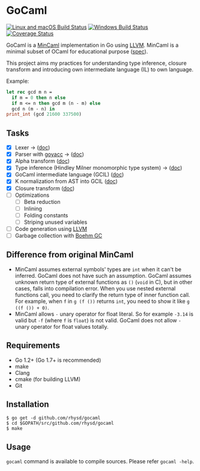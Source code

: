 GoCaml
======
[![Linux and macOS Build Status][]][Travis CI]
[![Windows Build Status][]][Appveyor]
[![Coverage Status][]][Coveralls]

GoCaml is a [MinCaml][] implementation in Go using [LLVM][]. MinCaml is a minimal subset of OCaml for educational purpose ([spec][MinCaml spec]).

This project aims my practices for understanding type inference, closure transform and introducing own intermediate language (IL) to own language.

Example:

```ocaml
let rec gcd m n =
  if m = 0 then n else
  if m <= n then gcd m (n - m) else
  gcd n (m - n) in
print_int (gcd 21600 337500)
```

## Tasks

- [x] Lexer -> ([doc][lexer doc])
- [x] Parser with [goyacc][] -> ([doc][parser doc])
- [x] Alpha transform ([doc][alpha transform doc])
- [x] Type inference (Hindley Milner monomorphic type system) -> ([doc][typing doc])
- [x] GoCaml intermediate language (GCIL) ([doc][gcil doc])
- [x] K normalization from AST into GCIL ([doc][gcil doc])
- [x] Closure transform ([doc][closure doc])
- [ ] Optimizations
  - [ ] Beta reduction
  - [ ] Inlining
  - [ ] Folding constants
  - [ ] Striping unused variables
- [ ] Code generation using [LLVM][]
- [ ] Garbage collection with [Boehm GC][]

## Difference from original MinCaml

- MinCaml assumes external symbols' types are `int` when it can't be inferred. GoCaml does not have such an assumption.
  GoCaml assumes unknown return type of external functions as `()` (`void` in C), but in other cases, falls into compilation error.
  When you use nested external functions call, you need to clarify the return type of inner function call. For example, when `f` in
  `g (f ())` returns `int`, you need to show it like `g ((f ()) + 0)`.
- MinCaml allows `-` unary operator for float literal. So for example `-3.14` is valid but `-f` (where `f` is `float`) is not valid.
  GoCaml does not allow `-` unary operator for float values totally.

## Requirements

- Go 1.2+ (Go 1.7+ is recommended)
- make
- Clang
- cmake (for building LLVM)
- Git

## Installation

```
$ go get -d github.com/rhysd/gocaml
$ cd $GOPATH/src/github.com/rhysd/gocaml
$ make
```

## Usage

`gocaml` command is available to compile sources. Please refer `gocaml -help`.

[MinCaml]: https://github.com/esumii/min-caml
[goyacc]: https://github.com/cznic/goyacc
[LLVM]: http://llvm.org/
[Linux and macOS Build Status]: https://travis-ci.org/rhysd/gocaml.svg?branch=master
[Travis CI]: https://travis-ci.org/rhysd/gocaml
[lexer doc]: https://godoc.org/github.com/rhysd/gocaml/lexer
[parser doc]: https://godoc.org/github.com/rhysd/gocaml/parser
[typing doc]: https://godoc.org/github.com/rhysd/gocaml/typing
[alpha transform doc]: https://godoc.org/github.com/rhysd/gocaml/alpha
[gcil doc]: https://godoc.org/github.com/rhysd/gocaml/gcil
[closure doc]: https://godoc.org/github.com/rhysd/gocaml/closure
[MinCaml spec]: http://esumii.github.io/min-caml/paper.pdf
[Boehm GC]: https://github.com/ivmai/bdwgc
[Coverage Status]: https://coveralls.io/repos/github/rhysd/gocaml/badge.svg
[Coveralls]: https://coveralls.io/github/rhysd/gocaml
[Windows Build Status]: https://ci.appveyor.com/api/projects/status/7lfewhhjg57nek2v/branch/master?svg=true
[Appveyor]: https://ci.appveyor.com/project/rhysd/gocaml/branch/master
